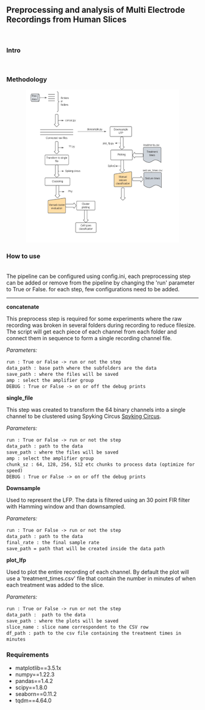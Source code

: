 ## Preprocessing and analysis of Multi Electrode Recordings from Human Slices
<br>

### Intro
<br>


### Methodology

<p align="center">
<img src="https://github.com/cafalchio/mea_analysis/blob/main/mea.png?raw=true" width="400" height="400" >
</p>

### How to use
<br>
The pipeline can be configured using config.ini, each preprocessing step can be added or remove from the pipeline by changing the 'run' parameter to True or False. 
for each step, few configurations need to be added.


* * *


**concatenate**


This preprocess step is required for some experiments where the raw recording was broken in several folders during recording to reduce filesize. The script will get each piece of each channel from each folder and connect them in sequence to form a single recording channel file.


*Parameters:* 


    run : True or False -> run or not the step
    data_path : base path where the subfolders are the data
    save_path : where the files will be saved
    amp : select the amplifier group
    DEBUG : True or False -> on or off the debug prints

**single_file**


This step was created to transform the 64 binary channels into a single channel to be clustered using Spyking Circus <a href="github.com/spyking-circus/spyking-circus">Spyking Circus</a>. 


*Parameters:*


    run : True or False -> run or not the step
    data_path : path to the data
    save_path : where the files will be saved
    amp : select the amplifier group
    chunk_sz : 64, 128, 256, 512 etc chunks to process data (optimize for speed)
    DEBUG : True or False -> on or off the debug prints

**Downsample**


Used to represent the LFP. The data is filtered using an 30 point FIR filter with Hamming window and than downsampled.


*Parameters:*


    run : True or False -> run or not the step
    data_path : path to the data
    final_rate : the final sample rate
    save_path = path that will be created inside the data path


**plot_lfp**


Used to plot the entire recording of each channel. By default the plot will use a 'treatment_times.csv' file that contain the number in minutes of when each treatment was added to the slice.
<br>

*Parameters:*


    run : True or False -> run or not the step
    data_path :  path to the data
    save_path : where the plots will be saved
    slice_name : slice name correspondent to the CSV row
    df_path : path to the csv file containing the treatment times in minutes


### Requirements

<ul>
<li>matplotlib==3.5.1x</li>
<li>numpy==1.22.3</li>
<li>pandas==1.4.2</li>
<li>scipy==1.8.0</li>
<li>seaborn==0.11.2</li>
<li>tqdm==4.64.0</li>
</ul>


